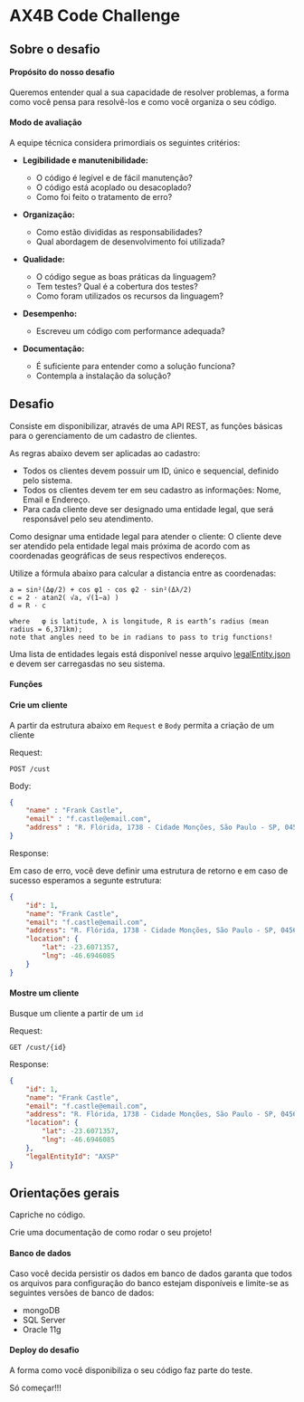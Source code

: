 # AX4B Code Challenge

## Sobre o desafio

#### Propósito do nosso desafio
Queremos entender qual a sua capacidade de resolver problemas, a forma como você pensa para resolvê-los e como você organiza o seu código.

#### Modo de avaliação
A equipe técnica considera primordiais os seguintes critérios:

* **Legibilidade e manutenibilidade:**
    * O código é legível e de fácil manutenção?
    * O código está acoplado ou desacoplado?
    * Como foi feito o tratamento de erro?

* **Organização:**
    * Como estão divididas as responsabilidades?
    * Qual abordagem de desenvolvimento foi utilizada?
* **Qualidade:**
    * O código segue as boas práticas da linguagem?
    * Tem testes? Qual é a cobertura dos testes?
    * Como foram utilizados os recursos da linguagem?
* **Desempenho:**
    * Escreveu um código com performance adequada? 
* **Documentação:**
    * É suficiente para entender como a solução funciona? 
    * Contempla a instalação da solução?

## Desafio

Consiste em disponibilizar, através de uma API REST, as funções básicas para o gerenciamento de um cadastro de clientes.

As regras abaixo devem ser aplicadas ao cadastro:

* Todos os clientes devem possuir um ID, único e sequencial, definido pelo sistema.
* Todos os clientes devem ter em seu cadastro as informações: Nome, Email e Endereço.
* Para cada cliente deve ser designado uma entidade legal, que será responsável pelo seu atendimento.

Como designar uma entidade legal para atender o cliente: O cliente deve ser atendido pela entidade legal mais próxima de acordo com as coordenadas geográficas de seus respectivos endereços.

Utilize a fórmula abaixo para calcular a distancia entre as coordenadas:

```
a = sin²(Δφ/2) + cos φ1 ⋅ cos φ2 ⋅ sin²(Δλ/2)
c = 2 ⋅ atan2( √a, √(1−a) )
d = R ⋅ c

where	φ is latitude, λ is longitude, R is earth’s radius (mean radius = 6,371km);
note that angles need to be in radians to pass to trig functions!
```

Uma lista de entidades legais está disponível nesse arquivo [legalEntity.json](seed/legalEntity.json) e devem ser carregasdas no seu sistema.

#### Funções

#### Crie um cliente
A partir da estrutura abaixo em `Request` e `Body` permita a criação de um cliente

Request:
```
POST /cust
```

Body:
```json
{
    "name" : "Frank Castle",
    "email" : "f.castle@email.com",
    "address" : "R. Flórida, 1738 - Cidade Monções, São Paulo - SP, 04565-001"
}
```

Response: 

Em caso de erro, você deve definir uma estrutura de retorno e em caso de sucesso esperamos a segunte estrutura:
```json
{
    "id": 1,
    "name": "Frank Castle",
    "email": "f.castle@email.com",
    "address": "R. Flórida, 1738 - Cidade Monções, São Paulo - SP, 04565-001",
    "location": {
        "lat": -23.6071357,
        "lng": -46.6946085
    }
}
```
#### Mostre um cliente
Busque um cliente a partir de um `id`

Request:
```
GET /cust/{id}
```

Response: 
```json
{
    "id": 1,
    "name": "Frank Castle",
    "email": "f.castle@email.com",
    "address": "R. Flórida, 1738 - Cidade Monções, São Paulo - SP, 04565-001",
    "location": {
        "lat": -23.6071357,
        "lng": -46.6946085
    },
    "legalEntityId": "AXSP"
}
```

## Orientações gerais

Capriche no código.

Crie uma documentação de como rodar o seu projeto!

#### Banco de dados
Caso você decida persistir os dados em banco de dados garanta que todos os arquivos para configuração do banco estejam disponíveis e limite-se as seguintes versões de banco de dados:
* mongoDB
* SQL Server
* Oracle 11g

#### Deploy do desafio

A forma como você disponibiliza o seu código faz parte do teste.


Só começar!!!
